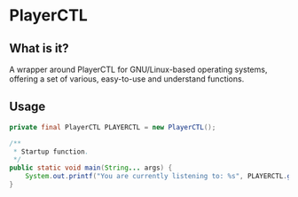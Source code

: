 # PlayerCTL
## What is it?
A wrapper around PlayerCTL for GNU/Linux-based operating systems, offering a set of various, easy-to-use and understand functions.
## Usage
```java
private final PlayerCTL PLAYERCTL = new PlayerCTL();

/**
 * Startup function.
 */
public static void main(String... args) {
    System.out.printf("You are currently listening to: %s", PLAYERCTL.getTitle());
}
```